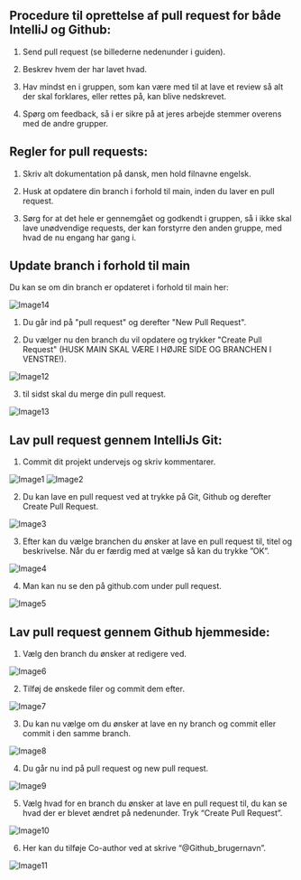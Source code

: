  ## Procedure til oprettelse af pull request for både IntelliJ og Github: ##

1. Send pull request (se billederne nedenunder i guiden).

2. Beskrev hvem der har lavet hvad.

3. Hav mindst en i gruppen, som kan være med til at lave et review så alt der skal forklares, eller rettes på, kan blive nedskrevet.

4. Spørg om feedback, så i er sikre på at jeres arbejde stemmer overens med de andre grupper.




## Regler for pull requests: ##

1. Skriv alt dokumentation på dansk, men hold filnavne engelsk.

2. Husk at opdatere din branch i forhold til main, inden du laver en pull request. 

3. Sørg for at det hele er gennemgået og godkendt i gruppen, så i ikke skal lave unødvendige requests, der kan forstyrre den anden gruppe, med hvad de nu engang har gang i.

## Update  branch i forhold til main ##
Du kan se om din branch er opdateret i forhold til main her:

![Image14](https://github.com/Dani025a/pullrequestpic/blob/main/billede15.PNG)

1. Du går ind på "pull request" og derefter "New Pull Request".

2. Du vælger nu den branch du vil opdatere og trykker "Create Pull Request" (HUSK MAIN SKAL VÆRE I HØJRE SIDE OG BRANCHEN I VENSTRE!).


![Image12](https://github.com/Dani025a/pullrequestpic/blob/main/Billed13.PNG)

3. til sidst skal du merge din pull request.

![Image13](https://github.com/Dani025a/pullrequestpic/blob/main/Billede14.PNG)



## Lav pull request gennem IntelliJs Git: ##

1. Commit dit projekt undervejs og skriv kommentarer.

![Image1](https://github.com/Dani025a/pullrequestpic/blob/main/Billede1.png)
![Image2](https://github.com/Dani025a/pullrequestpic/blob/main/Billede2.png)

2. Du kan lave en pull request ved at trykke på Git, Github og derefter Create Pull Request.

![Image3](https://github.com/Dani025a/pullrequestpic/blob/main/Billede3.png)

3. Efter kan du vælge branchen du ønsker at lave en pull request til, titel og beskrivelse. Når du er færdig med at vælge så kan du trykke ”OK”.


![Image4](https://github.com/Dani025a/pullrequestpic/blob/main/Billede4.png)

4. Man kan nu se den på github.com under pull request.

![Image5](https://github.com/Dani025a/pullrequestpic/blob/main/Billede6.png)

## Lav pull request gennem Github hjemmeside: ## 

1. Vælg den branch du ønsker at redigere ved.

![Image6](https://github.com/Dani025a/pullrequestpic/blob/main/Billede7.png)


2. Tilføj de ønskede filer og commit dem efter.

![Image7](https://github.com/Dani025a/pullrequestpic/blob/main/Billede8.png)

3. Du kan nu vælge om du ønsker at lave en ny branch og commit eller commit i den samme branch.

![Image8](https://github.com/Dani025a/pullrequestpic/blob/main/Billede9.png)

4. Du går nu ind på pull request og new pull request.

![Image9](https://github.com/Dani025a/pullrequestpic/blob/main/Billede10.png)

5. Vælg hvad for en branch du ønsker at lave en pull request til, du kan se hvad der er blevet ændret på nedenunder. Tryk “Create Pull Request”.
 
![Image10](https://github.com/Dani025a/pullrequestpic/blob/main/Billede11.png)

6. Her kan du tilføje Co-author ved at skrive “@Github_brugernavn”.
 
![Image11](https://github.com/Dani025a/pullrequestpic/blob/main/Bilede12.png)
